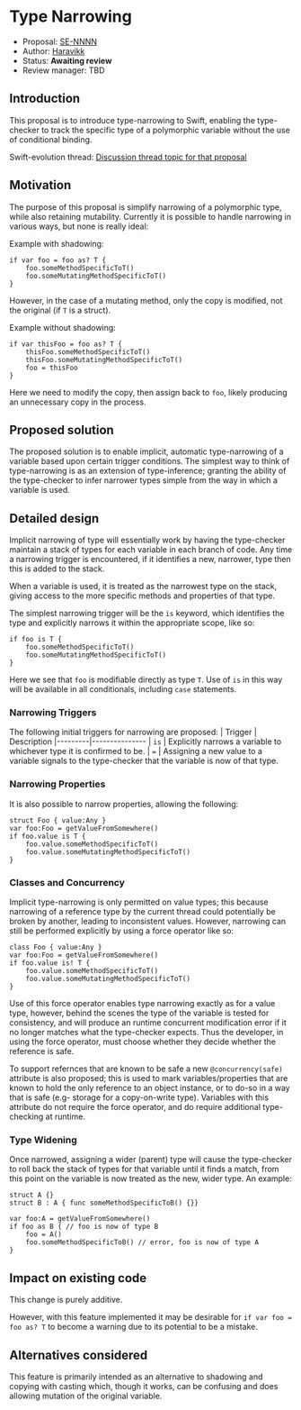 # Type Narrowing

* Proposal: [SE-NNNN](NNNN-type-narrowing.md)
* Author: [Haravikk](https://github.com/haravikk)
* Status: **Awaiting review**
* Review manager: TBD

## Introduction

This proposal is to introduce type-narrowing to Swift, enabling the type-checker to track the specific type of a polymorphic variable without the use of conditional binding.

Swift-evolution thread: [Discussion thread topic for that proposal](http://news.gmane.org/gmane.comp.lang.swift.evolution)

## Motivation

The purpose of this proposal is simplify narrowing of a polymorphic type, while also retaining mutability. Currently it is possible to handle narrowing in various ways, but none is really ideal:

Example with shadowing:
```
if var foo = foo as? T {
    foo.someMethodSpecificToT()
    foo.someMutatingMethodSpecificToT()
}
```
However, in the case of a mutating method, only the copy is modified, not the original (if `T` is a struct).

Example without shadowing:
```
if var thisFoo = foo as? T {
    thisFoo.someMethodSpecificToT()
    thisFoo.someMutatingMethodSpecificToT()
    foo = thisFoo
}
```
Here we need to modify the copy, then assign back to `foo`, likely producing an unnecessary copy in the process.

## Proposed solution

The proposed solution is to enable implicit, automatic type-narrowing of a variable based upon certain trigger conditions. The simplest way to think of type-narrowing is as an extension of type-inference; granting the ability of the type-checker to infer narrower types simple from the way in which a variable is used.

## Detailed design

Implicit narrowing of type will essentially work by having the type-checker maintain a stack of types for each variable in each branch of code. Any time a narrowing trigger is encountered, if it identifies a new, narrower, type then this is added to the stack.

When a variable is used, it is treated as the narrowest type on the stack, giving access to the more specific methods and properties of that type.

The simplest narrowing trigger will be the `is` keyword, which identifies the type and explicitly narrows it within the appropriate scope, like so:
```
if foo is T {
    foo.someMethodSpecificToT()
    foo.someMutatingMethodSpecificToT()
}
```
Here we see that `foo` is modifiable directly as type `T`. Use of `is` in this way will be available in all conditionals, including `case` statements.

### Narrowing Triggers

The following initial triggers for narrowing are proposed:
| Trigger | Description
|---------|---------------
| `is`    | Explicitly narrows a variable to whichever type it is confirmed to be.
| `=`     | Assigning a new value to a variable signals to the type-checker that the variable is now of that type.

### Narrowing Properties

It is also possible to narrow properties, allowing the following:
```
struct Foo { value:Any }
var foo:Foo = getValueFromSomewhere()
if foo.value is T {
    foo.value.someMethodSpecificToT()
    foo.value.someMutatingMethodSpecificToT()
}
```

### Classes and Concurrency

Implicit type-narrowing is only permitted on value types; this because narrowing of a reference type by the current thread could potentially be broken by another, leading to inconsistent values. However, narrowing can still be performed explicitly by using a force operator like so:
```
class Foo { value:Any }
var foo:Foo = getValueFromSomewhere()
if foo.value is! T {
    foo.value.someMethodSpecificToT()
    foo.value.someMutatingMethodSpecificToT()
}
```
Use of this force operator enables type narrowing exactly as for a value type, however, behind the scenes the type of the variable is tested for consistency, and will produce an runtime concurrent modification error if it no longer matches what the type-checker expects. Thus the developer, in using the force operator, must choose whether they decide whether the reference is safe.

To support refernces that are known to be safe a new `@concurrency(safe)` attribute is also proposed; this is used to mark variables/properties that are known to hold the only reference to an object instance, or to do-so in a way that is safe (e.g- storage for a copy-on-write type). Variables with this attribute do not require the force operator, and do require additional type-checking at runtime.

### Type Widening

Once narrowed, assigning a wider (parent) type will cause the type-checker to roll back the stack of types for that variable until it finds a match, from this point on the variable is now treated as the new, wider type. An example:
```
struct A {}
struct B : A { func someMethodSpecificToB() {}}

var foo:A = getValueFromSomewhere()
if foo as B { // foo is now of type B
    foo = A()
    foo.someMethodSpecificToB() // error, foo is now of type A
}
```

## Impact on existing code

This change is purely additive.

However, with this feature implemented it may be desirable for `if var foo = foo as? T` to become a warning due to its potential to be a mistake.

## Alternatives considered

This feature is primarily intended as an alternative to shadowing and copying with casting which, though it works, can be confusing and does allowing mutation of the original variable.
